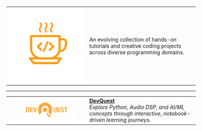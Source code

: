 <table>
  <tr>
    <td width="200" valign="middle">
      <a href="https://www.github.com/meluron-toolbox" target="_blank">
        <img src="https://raw.githubusercontent.com/meluron/assets/refs/heads/main/logos/meluron-codecafe/icon.png" width="250" alt="meluron-codecafe logo" />
      </a>
    </td>
    <td valign="middle">
      An evolving collection of hands-on tutorials and creative coding projects across diverse programming domains.
    </td>
  </tr>
</table>
<hr>
<table>
  <tr>
    <td width="200" align="center">
      <a href="https://meluron-codecafe.github.io/DevQuest" target="_blank">
        <img src="https://raw.githubusercontent.com/meluron/assets/refs/heads/main/logos/meluron-codecafe/DevQuest/icon_with_text.png" width="150" alt="DevQuest logo" />
      </a>
    </td>
    <td>
      <a href="https://meluron-codecafe.github.io/DevQuest"><strong>DevQuest</strong></a><br/>
      <em>Explore Python, Audio DSP, and AI/ML concepts through interactive, notebook-driven learning journeys.</em>
    </td>
  </tr>
</table>
